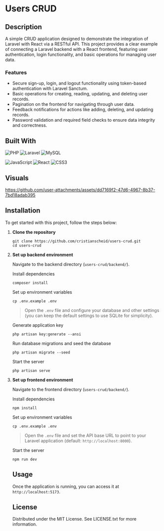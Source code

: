 # Users CRUD

## Description

A simple CRUD application designed to demonstrate the integration of Laravel with React via a RESTful API. This project provides a clear example of connecting a Laravel backend with a React frontend, featuring user authentication, login functionality, and basic operations for managing user data.

### Features

- Secure sign-up, login, and logout functionality using token-based authentication with Laravel Sanctum.
- Basic operations for creating, reading, updating, and deleting user records.
- Pagination on the frontend for navigating through user data.
- Feedback notifications for actions like adding, deleting, and updating records.
- Password validation and required field checks to ensure data integrity and correctness.

## Built With

![PHP](https://img.shields.io/badge/PHP-8.3-gray?logo=php&style=for-the-badge)
![Laravel](https://img.shields.io/badge/Laravel-11.20-gray?logo=laravel&style=for-the-badge)
![MySQL](https://img.shields.io/badge/MySQL-8.0-gray?logo=mysql&style=for-the-badge)

![JavaScript](https://img.shields.io/badge/JavaScript-ES6-gray?logo=javascript&style=for-the-badge)
![React](https://img.shields.io/badge/React-18.3-gray?logo=react&style=for-the-badge)
![CSS3](https://img.shields.io/badge/CSS3-gray?logo=css3&style=for-the-badge)

## Visuals

https://github.com/user-attachments/assets/dd7169f2-47d6-4967-8b37-7bd18adab395

## Installation

To get started with this project, follow the steps below:

1.  **Clone the repository**

    ```
    git clone https://github.com/cristianscheid/users-crud.git
    cd users-crud
    ```

2.  **Set up backend environment**

    Navigate to the backend directory (`users-crud/backend/`).

    Install dependencies

    ```
    composer install
    ```

    Set up environment variables

    ```
    cp .env.example .env
    ```

    > Open the `.env` file and configure your database and other settings (you can keep the default settings to use SQLite for simplicity).

    Generate application key

    ```
    php artisan key:generate --ansi
    ```

    Run database migrations and seed the database

    ```
    php artisan migrate --seed
    ```

    Start the server

    ```
    php artisan serve
    ```

3.  **Set up frontend environment**

    Navigate to the frontend directory (`users-crud/backend/`).

    Install dependencies

    ```
    npm install
    ```

    Set up environment variables

    ```
    cp .env.example .env
    ```

    > Open the `.env` file and set the API base URL to point to your Laravel application (default: `http://localhost:8000`).

    Start the server

    ```
    npm run dev
    ```

    ## Usage

    Once the application is running, you can access it at `http://localhost:5173`.

    ## License

    Distributed under the MIT License. See LICENSE.txt for more information.
